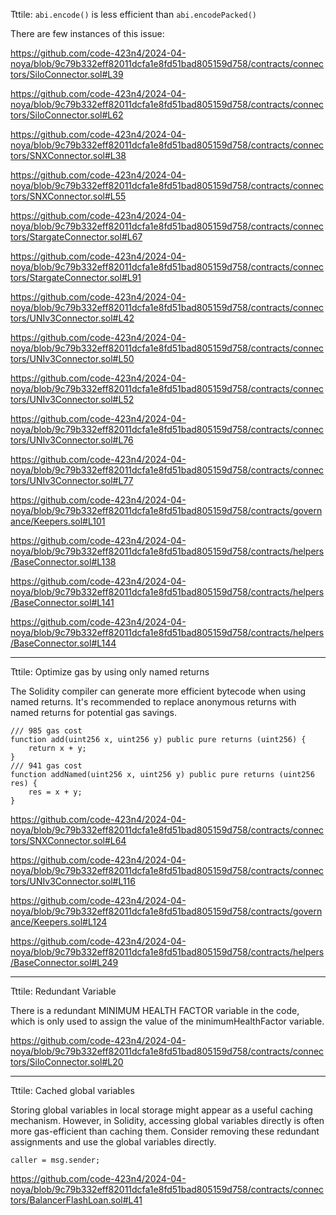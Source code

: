 Tttile: 
`abi.encode()` is less efficient than `abi.encodePacked()`

There are few instances of this issue:

https://github.com/code-423n4/2024-04-noya/blob/9c79b332eff82011dcfa1e8fd51bad805159d758/contracts/connectors/SiloConnector.sol#L39

https://github.com/code-423n4/2024-04-noya/blob/9c79b332eff82011dcfa1e8fd51bad805159d758/contracts/connectors/SiloConnector.sol#L62

https://github.com/code-423n4/2024-04-noya/blob/9c79b332eff82011dcfa1e8fd51bad805159d758/contracts/connectors/SNXConnector.sol#L38

https://github.com/code-423n4/2024-04-noya/blob/9c79b332eff82011dcfa1e8fd51bad805159d758/contracts/connectors/SNXConnector.sol#L55

https://github.com/code-423n4/2024-04-noya/blob/9c79b332eff82011dcfa1e8fd51bad805159d758/contracts/connectors/StargateConnector.sol#L67

https://github.com/code-423n4/2024-04-noya/blob/9c79b332eff82011dcfa1e8fd51bad805159d758/contracts/connectors/StargateConnector.sol#L91

https://github.com/code-423n4/2024-04-noya/blob/9c79b332eff82011dcfa1e8fd51bad805159d758/contracts/connectors/UNIv3Connector.sol#L42

https://github.com/code-423n4/2024-04-noya/blob/9c79b332eff82011dcfa1e8fd51bad805159d758/contracts/connectors/UNIv3Connector.sol#L50

https://github.com/code-423n4/2024-04-noya/blob/9c79b332eff82011dcfa1e8fd51bad805159d758/contracts/connectors/UNIv3Connector.sol#L52

https://github.com/code-423n4/2024-04-noya/blob/9c79b332eff82011dcfa1e8fd51bad805159d758/contracts/connectors/UNIv3Connector.sol#L76

https://github.com/code-423n4/2024-04-noya/blob/9c79b332eff82011dcfa1e8fd51bad805159d758/contracts/connectors/UNIv3Connector.sol#L77

https://github.com/code-423n4/2024-04-noya/blob/9c79b332eff82011dcfa1e8fd51bad805159d758/contracts/governance/Keepers.sol#L101

https://github.com/code-423n4/2024-04-noya/blob/9c79b332eff82011dcfa1e8fd51bad805159d758/contracts/helpers/BaseConnector.sol#L138

https://github.com/code-423n4/2024-04-noya/blob/9c79b332eff82011dcfa1e8fd51bad805159d758/contracts/helpers/BaseConnector.sol#L141

https://github.com/code-423n4/2024-04-noya/blob/9c79b332eff82011dcfa1e8fd51bad805159d758/contracts/helpers/BaseConnector.sol#L144
*********************************************************************************
Tttile: 
Optimize gas by using only named returns


The Solidity compiler can generate more efficient bytecode when using named returns. It's recommended to replace anonymous returns with named returns for potential gas savings.

    /// 985 gas cost
    function add(uint256 x, uint256 y) public pure returns (uint256) {
        return x + y;
    }
    /// 941 gas cost
    function addNamed(uint256 x, uint256 y) public pure returns (uint256 res) {
        res = x + y;
    }

https://github.com/code-423n4/2024-04-noya/blob/9c79b332eff82011dcfa1e8fd51bad805159d758/contracts/connectors/SNXConnector.sol#L64

https://github.com/code-423n4/2024-04-noya/blob/9c79b332eff82011dcfa1e8fd51bad805159d758/contracts/connectors/UNIv3Connector.sol#L116

https://github.com/code-423n4/2024-04-noya/blob/9c79b332eff82011dcfa1e8fd51bad805159d758/contracts/governance/Keepers.sol#L124

https://github.com/code-423n4/2024-04-noya/blob/9c79b332eff82011dcfa1e8fd51bad805159d758/contracts/helpers/BaseConnector.sol#L249

*********************************************************************************
Tttile: 
Redundant Variable

There is a redundant MINIMUM HEALTH FACTOR variable in the code, which is only used to assign the value of the minimumHealthFactor variable.

https://github.com/code-423n4/2024-04-noya/blob/9c79b332eff82011dcfa1e8fd51bad805159d758/contracts/connectors/SiloConnector.sol#L20

*********************************************************************************
Tttile: 
Cached global variables

Storing global variables in local storage might appear as a useful caching mechanism. However, in Solidity, accessing global variables directly is often more gas-efficient than caching them. Consider removing these redundant assignments and use the global variables directly.

    caller = msg.sender;

https://github.com/code-423n4/2024-04-noya/blob/9c79b332eff82011dcfa1e8fd51bad805159d758/contracts/connectors/BalancerFlashLoan.sol#L41
